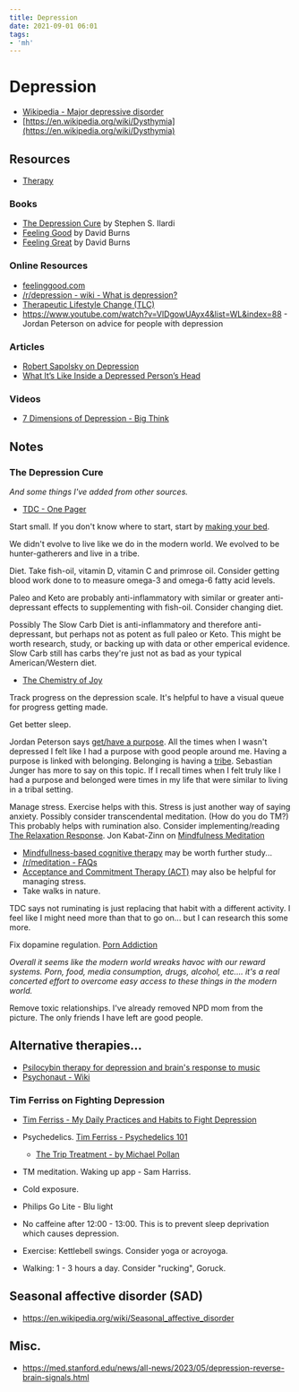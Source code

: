 ```yaml
---
title: Depression
date: 2021-09-01 06:01
tags:
- 'mh'
---
```


# Depression

* [Wikipedia - Major depressive disorder](https://en.wikipedia.org/wiki/Major_depressive_disorder)
* [https://en.wikipedia.org/wiki/Dysthymia](https://en.wikipedia.org/wiki/Dysthymia)

## Resources

* [Therapy](202305031948-therapy.md)

### Books

* [The Depression Cure](https://www.amazon.com/Depression-Cure-6-Step-Program-without-ebook/dp/B0097DHV94/ref=tmm_kin_swatch_0?_encoding=UTF8&qid=1475271191&sr=8-1) by Stephen S. Ilardi
* [Feeling Good](https://feelinggood.com/books/) by David Burns
* [Feeling Great](https://feelinggood.com/books/) by David Burns


### Online Resources

* [feelinggood.com](https://feelinggood.com/books/)
* [/r/depression - wiki - What is depression?](https://www.reddit.com/r/depression/wiki/what_is_depression/)
* [Therapeutic Lifestyle Change (TLC)](http://tlc.ku.edu/)
* https://www.youtube.com/watch?v=VlDgowUAyx4&list=WL&index=88 - Jordan Peterson on advice for people with depression

### Articles

* [Robert Sapolsky on Depression](https://www.robertsapolskyrocks.com/depression.html)
* [What It’s Like Inside a Depressed Person’s Head](https://www.goodtherapy.org/blog/inside-head-depressed-person-0110134)


### Videos

* [7 Dimensions of Depression - Big Think](https://www.youtube.com/watch?v=GnCS_TGYZPA) 

## Notes

### The Depression Cure

_And some things I've added from other sources._

* [TDC - One Pager](thedepressioncure.txt)

Start small. If you don't know where to start, start by [making your bed](https://www.youtube.com/watch?v=pxBQLFLei70). 

We didn't evolve to live like we do in the modern world. We evolved to be hunter-gatherers and live in a tribe. 

Diet. Take fish-oil, vitamin D, vitamin C and primrose oil. Consider getting blood work done to  to measure omega-3 and omega-6 fatty acid levels. 

Paleo and Keto are probably anti-inflammatory with similar or greater anti-depressant effects to supplementing with fish-oil. Consider changing diet. 

Possibly The Slow Carb Diet is anti-inflammatory and therefore anti-depressant, but perhaps not as potent as full paleo or Keto. This might be worth research, study, or backing up with data or other emperical evidence. Slow Carb still has carbs they're just not as bad as your typical American/Western diet.

* [The Chemistry of Joy](https://www.simonandschuster.com/books/The-Chemistry-of-Joy/Henry-Emmons-MD/9780743265072)

Track progress on the depression scale. It's helpful to have a visual queue for progress getting made. 

Get better sleep. 

Jordan Peterson says [get/have a purpose](https://www.youtube.com/watch?v=pxBQLFLei70). All the times when I wasn't depressed I felt like I had a purpose with good people around me. Having a purpose is linked with belonging. Belonging is having a [tribe](http://www.sebastianjunger.com/tribe-by-sebastian-junger). Sebastian Junger has more to say on this topic. If I recall times when I felt truly like I had a purpose and belonged were times in my life that were similar to living in a tribal setting.

Manage stress. Exercise helps with this. Stress is just another way of saying anxiety. Possibly consider transcendental meditation. (How do you do TM?) This probably helps with rumination also. Consider implementing/reading [The Relaxation Response](http://www.relaxationresponse.org/). Jon Kabat-Zinn on [Mindfulness Meditation](https://www.youtube.com/watch?v=3nwwKbM_vJc)

* [Mindfullness-based cognitive therapy](https://www.mbct.com/about-mbct/) may be worth further study...
* [/r/meditation - FAQs](https://www.reddit.com/r/Meditation/wiki/faq/)
* [Acceptance and Commitment Therapy (ACT)](www.goodtherapy.org/Acceptance_Commitment_Therapy.html) may also be helpful for managing stress.
* Take walks in nature.

TDC says not ruminating is just replacing that habit with a different activity. I feel like I might need more than that to go on... but I can research this some more.

Fix dopamine regulation. [Porn Addiction](https://nofap.com/porn-addiction/)

_Overall it seems like the modern world wreaks havoc with our reward systems. Porn, food, media consumption, drugs, alcohol, etc.... it's a real concerted effort to overcome easy access to these things in the modern world._

Remove toxic relationships. I've already removed NPD mom from the picture. The only friends I have left are good people.

## Alternative therapies...

* [Psilocybin therapy for depression and brain's response to music](https://www.psypost.org/2023/05/psilocybin-therapy-for-depression-appears-to-have-a-curious-effect-on-the-brains-response-to-music-159783)
* [Psychonaut - Wiki](https://www.reddit.com/r/Psychonaut/wiki/index/)

### Tim Ferriss on Fighting Depression

* [Tim Ferriss - My Daily Practices and Habits to Fight Depression](https://youtu.be/zJGJGVicLkQ)

* Psychedelics. [Tim Ferriss - Psychedelics 101](https://tim.blog/2021/03/31/psychedelics-101/)
  + [The Trip Treatment - by Michael Pollan](https://www.newyorker.com/magazine/2015/02/09/trip-treatment)
* TM meditation. Waking up app - Sam Harriss.
* Cold exposure.
* Philips Go Lite - Blu light
* No caffeine after 12:00 - 13:00. This is to prevent sleep deprivation which causes depression.
* Exercise: Kettlebell swings. Consider yoga or acroyoga.
* Walking: 1 - 3 hours a day. Consider "rucking", Goruck.

## Seasonal affective disorder (SAD)

* https://en.wikipedia.org/wiki/Seasonal_affective_disorder

## Misc.

* https://med.stanford.edu/news/all-news/2023/05/depression-reverse-brain-signals.html